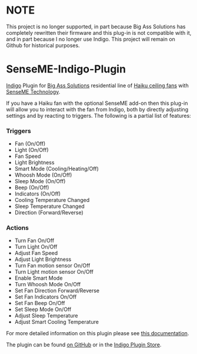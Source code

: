 # NOTE
This project is no longer supported, in part because Big Ass Solutions has completely rewritten their firmware and this plug-in is not compatible with it, and in part because I no longer use Indigo. This project will remain on Github for historical purposes.

# SenseME-Indigo-Plugin
[Indigo](http://www.indigodomo.com)  Plugin for [Big Ass Solutions](http://www.bigasssolutions.com/) residential line of [Haiku ceiling fans](https://www.haikuhome.com) with [SenseME Technology](https://www.haikuhome.com/senseme).

If you have a Haiku fan with the optional SenseME add-on then this plug-in will allow you to interact with the fan from Indigo, both by directly adjusting settings and by reacting to triggers. The following is a partial list of features:

### Triggers

* Fan (On/Off)
* Light (On/Off)
* Fan Speed
* Light Brightness
* Smart Mode (Cooling/Heating/Off)
* Whoosh Mode (On/Off)
* Sleep Mode (On/Off)
* Beep (On/Off)
* Indicators (On/Off)
* Cooling Temperature Changed
* Sleep Temperature Changed
* Direction (Forward/Reverse)

### Actions

* Turn Fan On/Off
* Turn Light On/Off
* Adjust Fan Speed
* Adjust Light Brightness
* Turn Fan motion sensor On/Off
* Turn Light motion sensor On/Off
* Enable Smart Mode
* Turn Whoosh Mode On/Off
* Set Fan Direction Forward/Reverse
* Set Fan Indicators On/Off
* Set Fan Beep On/Off
* Set Sleep Mode On/Off
* Adjust Sleep Temperature
* Adjust Smart Cooling Temperature

For more detailed information on this plugin please see [this documentation](http://bruce.pennypacker.org/tag/senseme-plugin/).

The plugin can be found [on GitHub](https://github.com/bpennypacker/SenseME-Indigo-Plugin/releases) or in the [Indigo Plugin Store](http://www.indigodomo.com/pluginstore/).
